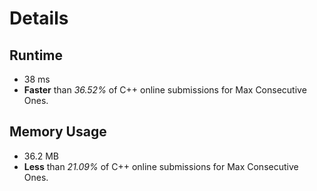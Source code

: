 # Details

## Runtime
- 38 ms
- **Faster** than *36.52%* of C++ online submissions for Max Consecutive Ones.

## Memory Usage
- 36.2 MB
- **Less** than *21.09%* of C++ online submissions for Max Consecutive Ones.
